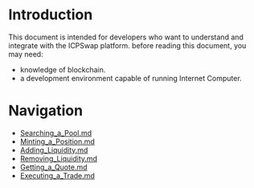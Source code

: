 # Introduction

This document is intended for developers who want to understand and integrate with the ICPSwap platform. before reading this document, you may need:
+ knowledge of blockchain.
+ a development environment capable of running Internet Computer.

# Navigation

+ [Searching_a_Pool.md](./SwapFactory/01.Searching_a_Pool.md)
+ [Minting_a_Position.md](./SwapPool/Liquidity/01.Minting_a_Position.md)
+ [Adding_Liquidity.md](./SwapPool/Liquidity/02.Adding_Liquidity.md)
+ [Removing_Liquidity.md](./SwapPool/Liquidity/03.Removing_Liquidity.md)
+ [Getting_a_Quote.md](./SwapPool/Swap/01.Getting_a_Quote.md)
+ [Executing_a_Trade.md](./SwapPool/Swap/02.Executing_a_Trade.md)
